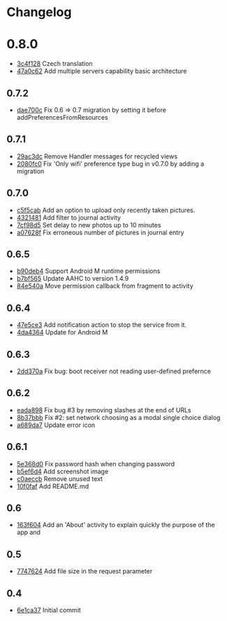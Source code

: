 # Changelog

# 0.8.0
* [3c4f128](https://github.com/PhotoBackup/client-android/commit/3c4f128) Czech translation
* [47a0c62](https://github.com/PhotoBackup/client-android/commit/47a0c62) Add multiple servers capability basic architecture

## 0.7.2
* [dae700c](https://github.com/PhotoBackup/client-android/commit/dae700c) Fix 0.6 => 0.7 migration by setting it before addPreferencesFromResources

## 0.7.1
* [29ac3dc](https://github.com/PhotoBackup/client-android/commit/29ac3dc) Remove Handler messages for recycled views 
* [2080fc0](https://github.com/PhotoBackup/client-android/commit/2080fc0) Fix 'Only wifi' preference type bug in v0.7.0 by adding a migration

## 0.7.0
* [c5f5cab](https://github.com/PhotoBackup/client-android/commit/c5f5cab) Add an option to upload only recently taken pictures.
* [4321481](https://github.com/PhotoBackup/client-android/commit/4321481) Add filter to journal activity
* [7cf98d5](https://github.com/PhotoBackup/client-android/commit/7cf98d5) Set delay to new photos up to 10 minutes
* [a07628f](https://github.com/PhotoBackup/client-android/commit/a07628f) Fix erroneous number of pictures in journal entry

## 0.6.5
* [b90deb4](https://github.com/PhotoBackup/client-android/commit/b90deb4)  Support Android M runtime permissions
* [b7bf565](https://github.com/PhotoBackup/client-android/commit/b7bf565)  Update AAHC to version 1.4.9
* [84e540a](https://github.com/PhotoBackup/client-android/commit/84e540a) Move permission callback from fragment to activity

## 0.6.4
* [47e5ce3](https://github.com/PhotoBackup/client-android/commit/47e5ce3)  Add notification action to stop the service from it.
* [4da4364](https://github.com/PhotoBackup/client-android/commit/4da4364) Update for Android M

## 0.6.3
* [2dd370a](https://github.com/PhotoBackup/client-android/commit/2dd370a) Fix bug: boot receiver not reading user-defined prefernce

## 0.6.2
* [eada898](https://github.com/PhotoBackup/client-android/commit/eada898)  Fix bug #3 by removing slashes at the end of URLs
* [8b37bbb](https://github.com/PhotoBackup/client-android/commit/8b37bbb)  Fix #2: set network choosing as a modal single choice dialog
* [a689da7](https://github.com/PhotoBackup/client-android/commit/a689da7) Update error icon

## 0.6.1
* [5e368d0](https://github.com/PhotoBackup/client-android/commit/5e368d0) Fix password hash when changing password
* [b5ef6d4](https://github.com/PhotoBackup/client-android/commit/b5ef6d4) Add screenshot image
* [c0aeccb](https://github.com/PhotoBackup/client-android/commit/c0aeccb) Remove unused text
* [10f0faf](https://github.com/PhotoBackup/client-android/commit/10f0faf) Add README.md

## 0.6
* [163f604](https://github.com/PhotoBackup/client-android/commit/163f604) Add an 'About' activity to explain quickly the purpose of the app and

## 0.5
* [7747624](https://github.com/PhotoBackup/client-android/commit/7747624) Add file size in the request parameter

## 0.4
* [6e1ca37](https://github.com/PhotoBackup/client-android/commit/6e1ca37) Initial commit


